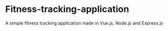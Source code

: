 # Fitness-tracking-application
A simple fitness tracking application made in Vue.js, Node.js and Express.js

